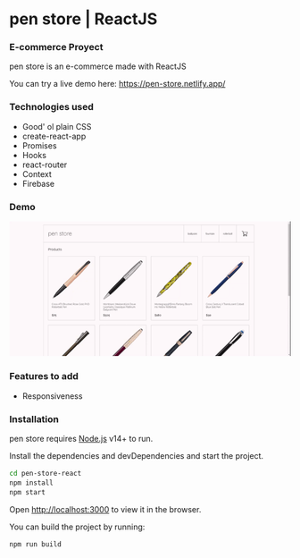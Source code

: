 # pen store | ReactJS
### E-commerce Proyect

pen store is an e-commerce made with ReactJS

You can try a live demo here: https://pen-store.netlify.app/

### Technologies used

- Good' ol plain CSS
- create-react-app
- Promises
- Hooks
- react-router
- Context
- Firebase

### Demo

![Demo](demo.gif)

### Features to add

- Responsiveness

### Installation

pen store requires [Node.js](https://nodejs.org/) v14+ to run.

Install the dependencies and devDependencies and start the project.

```sh
cd pen-store-react
npm install
npm start
```

Open [http://localhost:3000](http://localhost:3000) to view it in the browser.

You can build the project by running: 

```sh
npm run build
```
